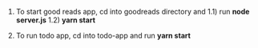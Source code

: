 1. To start good reads app, cd into goodreads directory and
   1.1) run **node server.js**
   1.2) **yarn start**

2. To run todo app, cd into todo-app and run **yarn start**
